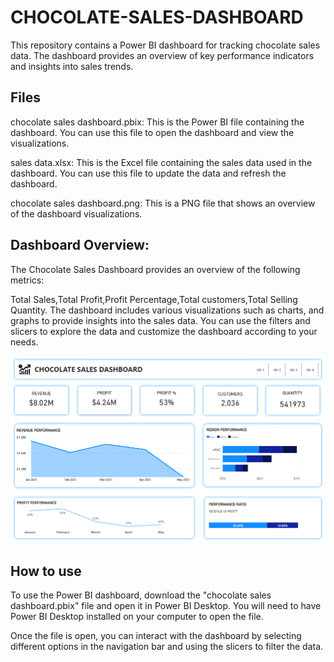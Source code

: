 # CHOCOLATE-SALES-DASHBOARD
This repository contains a Power BI dashboard for tracking chocolate sales data. The dashboard provides an overview of key performance indicators and insights into sales trends.

## Files
chocolate sales dashboard.pbix: This is the Power BI file containing the dashboard. You can use this file to open the dashboard and view the visualizations.

sales data.xlsx: This is the Excel file containing the sales data used in the dashboard. You can use this file to update the data and refresh the dashboard.

chocolate sales dashboard.png: This is a PNG file that shows an overview of the dashboard visualizations.

## Dashboard Overview:
The Chocolate Sales Dashboard provides an overview of the following metrics:

Total Sales,Total Profit,Profit Percentage,Total customers,Total Selling Quantity.
The dashboard includes various visualizations such as charts, and graphs to provide insights into the sales data. You can use the filters and slicers to explore the data and customize the dashboard according to your needs.



<img src="https://github.com/rahelsarif/CHOCOLATE-SALES-DASHBOARD/blob/main/Chocolate%20Sales%20Dashboard.PNG?raw=true" alt="Alt text" title="Optional title">

## How to use
To use the Power BI dashboard, download the "chocolate sales dashboard.pbix" file and open it in Power BI Desktop. You will need to have Power BI Desktop installed on your computer to open the file.

Once the file is open, you can interact with the dashboard by selecting different options in the navigation bar and using the slicers to filter the data.
